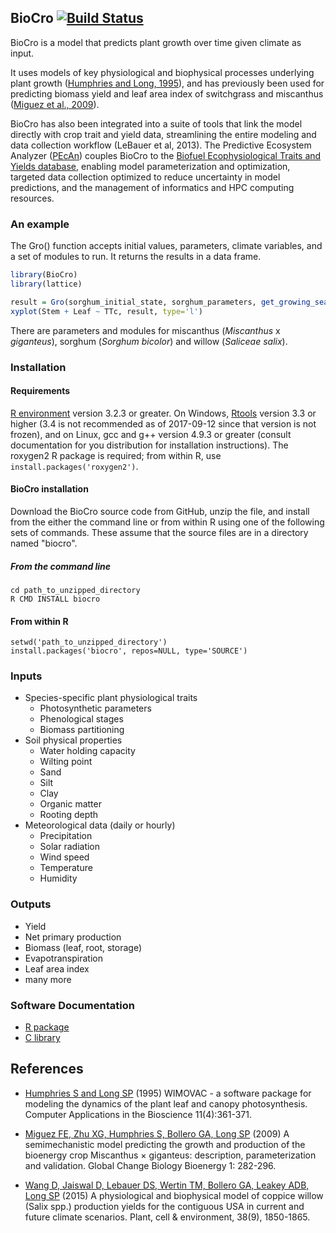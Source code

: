 ## BioCro [![Build Status](https://magnum.travis-ci.com/ebimodeling/biocro-dev.svg?token=tjzJV6N6JPssJ6yfYPqH&branch=master)](https://magnum.travis-ci.com/ebimodeling/biocro-dev)

BioCro is a model that predicts plant growth over time given climate as input.

It uses models of key physiological and biophysical processes underlying plant growth ([Humphries and Long, 1995]), and has previously been used for predicting biomass yield and leaf area index of switchgrass and miscanthus ([Miguez et al., 2009]).

BioCro has also been integrated into a suite of tools that link the model directly with crop trait and yield data, streamlining the entire modeling and data collection workflow (LeBauer et al, 2013). The Predictive Ecosystem Analyzer ([PEcAn](https://github.com/PecanProject/pecan)) couples BioCro to the [Biofuel Ecophysiological Traits and Yields database](https://www.betydb.org), enabling model parameterization and optimization, targeted data collection optimized to reduce uncertainty in model predictions, and the management of informatics and HPC computing resources. 

### An example
The Gro() function accepts initial values, parameters, climate variables, and a set of modules to run. It returns the results in a data frame.

```r
library(BioCro)
library(lattice)

result = Gro(sorghum_initial_state, sorghum_parameters, get_growing_season_climate(weather05), sorghum_modules)
xyplot(Stem + Leaf ~ TTc, result, type='l')
```

There are parameters and modules for miscanthus (_Miscanthus_ x _giganteus_), sorghum (_Sorghum bicolor_) and willow (_Saliceae salix_).


### Installation
#### Requirements

[R environment](https://cran.r-project.org/) version 3.2.3 or greater. On Windows, [Rtools](https://cran.r-project.org/bin/windows/Rtools/) version 3.3 or higher (3.4 is not recommended as of 2017-09-12 since that version is not frozen), and on Linux, gcc and g++ version 4.9.3 or greater (consult documentation for you distribution for installation instructions).
The roxygen2 R package is required; from within R, use `install.packages('roxygen2')`.

#### BioCro installation

Download the BioCro source code from GitHub, unzip the file, and install from the either the command line or from within R using one of the following sets of commands. 
These assume that the source files are in a directory named "biocro".

##### From the command line
```
cd path_to_unzipped_directory
R CMD INSTALL biocro
```

#### From within R
```
setwd('path_to_unzipped_directory')
install.packages('biocro', repos=NULL, type='SOURCE')
```

### Inputs
* Species-specific plant physiological traits
    * Photosynthetic parameters
    * Phenological stages
    * Biomass partitioning
* Soil physical properties
    * Water holding capacity
    * Wilting point
    * Sand
    * Silt
    * Clay
    * Organic matter
    * Rooting depth 
* Meteorological data (daily or hourly) 
    * Precipitation
    * Solar radiation
    * Wind speed
    * Temperature
    * Humidity

### Outputs
* Yield
* Net primary production
* Biomass (leaf, root, storage)
* Evapotranspiration
* Leaf area index
* many more

### Software Documentation
* [R package](http://ebimodeling.github.io/biocro/documentation/r/)
* [C library](http://ebimodeling.github.io/biocro/documentation/doxygen/)

## References 
* [Humphries S and Long SP][Humphries and Long, 1995] (1995) WIMOVAC - a software package for modeling the dynamics of the plant leaf and canopy photosynthesis. Computer Applications in the Bioscience 11(4):361-371.

* [Miguez FE, Zhu XG, Humphries S, Bollero GA, Long SP][Miguez et al., 2009] (2009) A semimechanistic model predicting the growth and production of the bioenergy crop Miscanthus × giganteus: description, parameterization and validation.  Global Change Biology Bioenergy 1: 282-296.

* [Wang D, Jaiswal D, Lebauer DS, Wertin TM, Bollero GA, Leakey ADB, Long SP][Want et al. 2015] (2015) A physiological and biophysical model of coppice willow (Salix spp.) production yields for the contiguous USA in current and future climate scenarios. Plant, cell & environment, 38(9), 1850-1865.

[Humphries and Long, 1995]:https://academic.oup.com/bioinformatics/article-abstract/11/4/361/214034/WIMOVAC-a-software-package-for-modelling-the
[Miguez et al., 2009]:http://onlinelibrary.wiley.com/doi/10.1111/j.1757-1707.2009.01019.x/full
[Want et al. 2015]:https://github.com/ebimodeling/biocro/blob/master/documentation/publications/wang2015pbm.pdf

